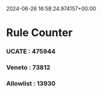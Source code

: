 2024-06-26 16:58:24.974157+00:00
# Rule Counter 
 ### UCATE : 475944

 ### Veneto : 73812

 ### Allowlist : 13930